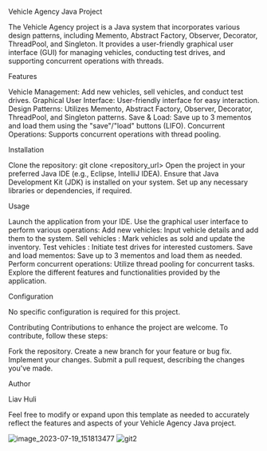Vehicle Agency Java Project

The Vehicle Agency project is a Java system that incorporates various design patterns, including Memento, Abstract Factory, Observer, Decorator, ThreadPool, and Singleton. It provides a user-friendly graphical user interface (GUI) for managing vehicles, conducting test drives, and supporting concurrent operations with threads.


Features

Vehicle Management: Add new vehicles, sell vehicles, and conduct test drives.
Graphical User Interface: User-friendly interface for easy interaction.
Design Patterns: Utilizes Memento, Abstract Factory, Observer, Decorator, ThreadPool, and Singleton patterns.
Save & Load: Save up to 3 mementos and load them using the "save"/"load" buttons (LIFO).
Concurrent Operations: Supports concurrent operations with thread pooling.

Installation

Clone the repository: git clone <repository_url>
Open the project in your preferred Java IDE (e.g., Eclipse, IntelliJ IDEA).
Ensure that Java Development Kit (JDK) is installed on your system.
Set up any necessary libraries or dependencies, if required.

Usage

Launch the application from your IDE.
Use the graphical user interface to perform various operations:
Add new vehicles: Input vehicle details and add them to the system.
Sell vehicles : Mark vehicles as sold and update the inventory.
Test vehicles : Initiate test drives for interested customers.
Save and load mementos: Save up to 3 mementos and load them as needed.
Perform concurrent operations: Utilize thread pooling for concurrent tasks.
Explore the different features and functionalities provided by the application.

Configuration

No specific configuration is required for this project.

Contributing
Contributions to enhance the project are welcome. To contribute, follow these steps:

Fork the repository.
Create a new branch for your feature or bug fix.
Implement your changes.
Submit a pull request, describing the changes you've made.



Author


Liav Huli

Feel free to modify or expand upon this template as needed to accurately reflect the features and aspects of your Vehicle Agency Java project.

![image_2023-07-19_151813477](https://github.com/liavjulio/Car-agency---Java/assets/117514706/a9816dec-43bb-4f8e-9ef6-e8bc8813b213)
![git2](https://github.com/liavjulio/Car-agency---Java/assets/117514706/7c5e761f-a6d9-45da-a51b-f16993a6eb5c)
